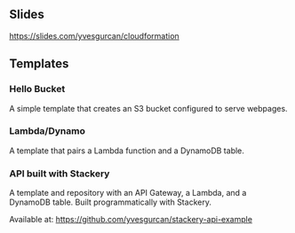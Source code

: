 ## Slides

<https://slides.com/yvesgurcan/cloudformation>

## Templates

### Hello Bucket

A simple template that creates an S3 bucket configured to serve webpages.

### Lambda/Dynamo

A template that pairs a Lambda function and a DynamoDB table.

### API built with Stackery

A template and repository with an API Gateway, a Lambda, and a DynamoDB table. Built programmatically with Stackery.

Available at: <https://github.com/yvesgurcan/stackery-api-example>
